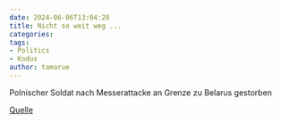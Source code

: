 ```yaml
---
date: 2024-06-06T13:04:28
title: Nicht so weit weg ...
categories:
tags: 
- Politics
- Kodus
author: tamarue
---
```

Polnischer Soldat nach Messerattacke an Grenze zu Belarus gestorben

[Quelle](https://www.spiegel.de/ausland/polen-polnischer-soldat-nach-messerattacke-an-grenze-zu-belarus-gestorben-a-ff2bf7cf-64f7-4346-9a74-817f89d8efff)